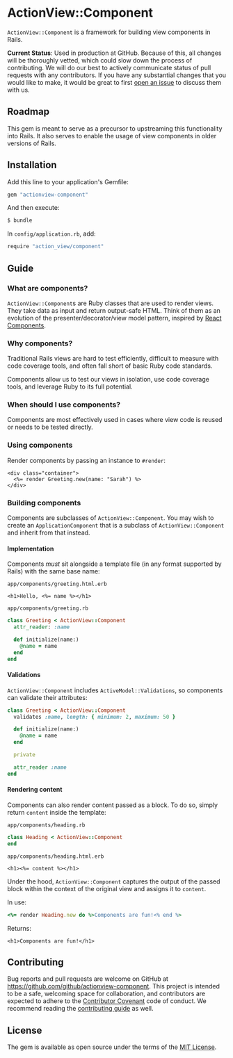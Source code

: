 # ActionView::Component
`ActionView::Component` is a framework for building view components in Rails.

**Current Status**: Used in production at GitHub. Because of this, all changes will be thoroughly vetted, which could slow down the process of contributing. We will do our best to actively communicate status of pull requests with any contributors. If you have any substantial changes that you would like to make, it would be great to first [open an issue](http://github.com/github/actionview-component/issues/new) to discuss them with us.

## Roadmap

This gem is meant to serve as a precursor to upstreaming this functionality into Rails. It also serves to enable the usage of view components in older versions of Rails.

## Installation
Add this line to your application's Gemfile:

```ruby
gem "actionview-component"
```

And then execute:
```bash
$ bundle
```

In `config/application.rb`, add:

```bash
require "action_view/component"
```

## Guide

### What are components?

`ActionView::Component`s are Ruby classes that are used to render views. They take data as input and return output-safe HTML. Think of them as an evolution of the presenter/decorator/view model pattern, inspired by [React Components](https://reactjs.org/docs/react-component.html).

### Why components?

Traditional Rails views are hard to test efficiently, difficult to measure with code coverage tools, and often fall short of basic Ruby code standards.

Components allow us to test our views in isolation, use code coverage tools, and leverage Ruby to its full potential.

### When should I use components?

Components are most effectively used in cases where view code is reused or needs to be tested directly.

### Using components

Render components by passing an instance to `#render`:

```erb
<div class="container">
  <%= render Greeting.new(name: "Sarah") %>
</div>
```

### Building components

Components are subclasses of `ActionView::Component`. You may wish to create an `ApplicationComponent` that is a subclass of `ActionView::Component` and inherit from that instead.

#### Implementation

Components _must_ sit alongside a template file (in any format supported by Rails) with the same base name:

`app/components/greeting.html.erb`
```erb
<h1>Hello, <%= name %></h1>
```

`app/components/greeting.rb`
```ruby
class Greeting < ActionView::Component
  attr_reader: :name

  def initialize(name:)
    @name = name
  end
end
```

#### Validations

`ActionView::Component` includes `ActiveModel::Validations`, so components can validate their attributes:

```ruby
class Greeting < ActionView::Component
  validates :name, length: { minimum: 2, maximum: 50 }

  def initialize(name:)
    @name = name
  end

  private

  attr_reader :name
end
```

#### Rendering content

Components can also render content passed as a block. To do so, simply return `content` inside the template:

`app/components/heading.rb`
```ruby
class Heading < ActionView::Component
end
```

`app/components/heading.html.erb`
```erb
<h1><%= content %></h1>
```

Under the hood, `ActionView::Component` captures the output of the passed block within the context of the original view and assigns it to `content`.

In use:

```ruby
<%= render Heading.new do %>Components are fun!<% end %>
```

Returns:

`<h1>Components are fun!</h1>`

## Contributing

Bug reports and pull requests are welcome on GitHub at https://github.com/github/actionview-component. This project is intended to be a safe, welcoming space for collaboration, and contributors are expected to adhere to the [Contributor Covenant](http://contributor-covenant.org) code of conduct. We recommend reading the [contributing guide](./CONTRIBUTING.md) as well.

## License

The gem is available as open source under the terms of the [MIT License](http://opensource.org/licenses/MIT).
